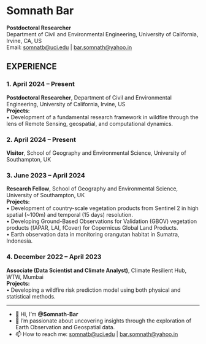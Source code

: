 # Somnath Bar

**Postdoctoral Researcher**  
Department of Civil and Environmental Engineering, University of California, Irvine, CA, US  
Email: [somnatb@uci.edu](mailto:somnatb@uci.edu) | [bar.somnath@yahoo.in](mailto:bar.somnath@yahoo.in)

## EXPERIENCE

### 1. April 2024 – Present  
**Postdoctoral Researcher**, Department of Civil and Environmental Engineering, University of California, Irvine, US  
**Projects:**  
• Development of a fundamental research framework in wildfire through the lens of Remote Sensing, geospatial, and computational dynamics.

### 2. April 2024 – Present  
**Visitor**, School of Geography and Environmental Science, University of Southampton, UK  

### 3. June 2023 – April 2024  
**Research Fellow**, School of Geography and Environmental Science, University of Southampton, UK  
**Projects:**  
• Development of country-scale vegetation products from Sentinel 2 in high spatial (~100m) and temporal (15 days) resolution.  
• Developing Ground-Based Observations for Validation (GBOV) vegetation products (fAPAR, LAI, fCover) for Copernicus Global Land Products.  
• Earth observation data in monitoring orangutan habitat in Sumatra, Indonesia.

### 4. December 2022 – April 2023  
**Associate (Data Scientist and Climate Analyst)**, Climate Resilient Hub, WTW, Mumbai  
**Projects:**  
• Developing a wildfire risk prediction model using both physical and statistical methods.

---

- 👋 Hi, I’m **@Somnath-Bar**
- 👀 I’m passionate about uncovering insights through the exploration of Earth Observation and Geospatial data.
- 📫 How to reach me: [somnatb@uci.edu](mailto:somnatb@uci.edu) | [bar.somnath@yahoo.in](mailto:bar.somnath@yahoo.in)

<!---
Somnath-Bar/Somnath-Bar is a ✨ special ✨ repository because its `README.md` (this file) appears on your GitHub profile.
You can click the Preview link to take a look at your changes.
--->
